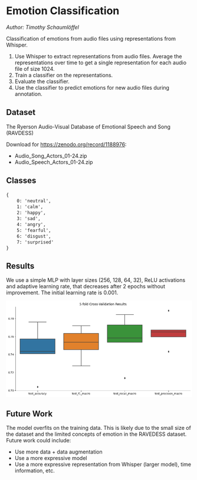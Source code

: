 # Emotion Classification 
*Author: Timothy Schaumlöffel*

Classification of emotions from audio files using representations from Whisper.

1. Use Whisper to extract representations from audio files. Average the representations over time to get a single
   representation for each audio file of size 1024.
2. Train a classifier on the representations.
3. Evaluate the classifier.
4. Use the classifier to predict emotions for new audio files during annotation.

## Dataset

The Ryerson Audio-Visual Database of Emotional Speech and Song (RAVDESS)

Download for https://zenodo.org/record/1188976:

* Audio_Song_Actors_01-24.zip
* Audio_Speech_Actors_01-24.zip

## Classes

    {
        0: 'neutral',
        1: 'calm',
        2: 'happy',
        3: 'sad',
        4: 'angry',
        5: 'fearful',
        6: 'disgust',
        7: 'surprised'
    }

## Results

We use a simple MLP with layer sizes (256, 128, 64, 32), ReLU activations and adaptive learning rate, that decreases
after 2 epochs without improvement. The initial learning rate is 0.001.

![Evaluation results](clf_eval.png)

## Future Work

The model overfits on the training data. This is likely due to the small size of the dataset and the limited concepts of
emotion
in the RAVEDESS dataset. Future work could include:

* Use more data + data augmentation
* Use a more expressive model
* Use a more expressive representation from Whisper (larger model), time information, etc.

